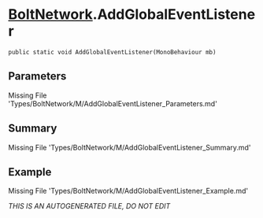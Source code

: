 # [BoltNetwork](Types/BoltNetwork.md).AddGlobalEventListener
`public static void AddGlobalEventListener(MonoBehaviour mb)`
## Parameters
Missing File 'Types/BoltNetwork/M/AddGlobalEventListener_Parameters.md'
## Summary
Missing File 'Types/BoltNetwork/M/AddGlobalEventListener_Summary.md'
## Example
Missing File 'Types/BoltNetwork/M/AddGlobalEventListener_Example.md'

*THIS IS AN AUTOGENERATED FILE, DO NOT EDIT*
